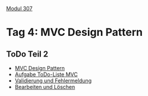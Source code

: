 
 [Modul 307](/ilv.307)
 
# Tag 4: MVC Design Pattern

## ToDo Teil 2

- [MVC Design Pattern](/ilv.307/04-modul-307/01-mvc-design-pattern)
- [Aufgabe ToDo-Liste MVC](/ilv.307/04-modul-307/02-todo-mvc-aufgabe)
- [Validierung und Fehlermeldung](/ilv.307/04-modul-307/03-todo-validierung)
- [Bearbeiten und Löschen](/ilv.307/04-modul-307/03.1-todo-crud)


<!--stackedit_data:
eyJoaXN0b3J5IjpbMzkyMTM5NjcxLC0xNjU5OTk3MTIsMjEyNz
I5OTAwMiwtMTY1OTk5NzEyLDE3MTEzMTUyODYsNjExNzg0ODcs
MzY1NjU2NDczXX0=
-->